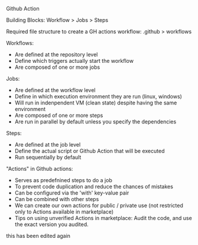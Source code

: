 Github Action

Building Blocks:
Workflow > Jobs > Steps

Required file structure to create a GH actions workflow:
  .github > workflows

Workflows: 
  - Are defined at the repository level
  - Define which triggers actually start the workflow
  - Are composed of one or more jobs

Jobs:
  - Are defined at the workflow level
  - Define in which execution environment they are run (linux, windows)
  - Will run in indenpendent VM (clean state) despite having the same environment
  - Are composed of one or more steps
  - Are run in parallel by default unless you specify the dependencies

Steps:
  - Are defined at the job level
  - Define the actual script or Github Action that will be executed
  - Run sequentially by default

"Actions" in Github actions:
  - Serves as predefnined steps to do a job
  - To prevent code duplication and reduce the chances of mistakes
  - Can be configured via the 'with' key-value pair
  - Can be combined with other steps
  - We can create our own actions for public / private use (not restricted only to Actions available in marketplace)
  - Tips on using unverified Actions in marketplace: Audit the code, and use the exact version you audited.

this has been edited again
    
